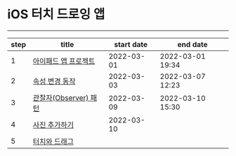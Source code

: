 # iOS 터치 드로잉 앱

---

| step | title                                    | start date | end date         |
| ---- | ---------------------------------------- | ---------- | ---------------- |
| 1    | [아이패드 앱 프로젝트](./docs/step1.md)  | 2022-03-01 | 2022-03-01 19:34 |
| 2    | [속성 변경 동작](./docs/step2.md)        | 2022-03-03 | 2022-03-07 12:23 |
| 3    | [관찰자(Observer) 패턴](./docs/step3.md) | 2022-03-09 | 2022-03-10 15:30 |
| 4    | [사진 추가하기](./docs/step4.md)         | 2022-03-10 |                  |
| 5    | [터치와 드래그](./docs/step5.md)         |            |                  |
